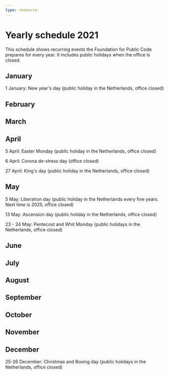 ```yaml
---
type: resource
---
```


# Yearly schedule 2021

This schedule shows recurring events the Foundation for Public Code prepares for every year. It includes public holidays when the office is closed.

## January

1 January: New year's day (public holiday in the Netherlands, office closed)

## February

## March

## April

5 April: Easter Monday (public holiday in the Netherlands, office closed)

6 April: Corona de-stress day (office closed)

27 April: King's day (public holiday in the Netherlands, office closed)

## May

5 May: Liberation day (public holiday in the Netherlands every five years. Next time is 2025, office closed)

13 May: Ascension day (public holiday in the Netherlands, office closed)

23 - 24 May: Pentecost and Whit Monday (public holidays in the Netherlands, office closed)

## June

## July

## August

## September

## October

## November

## December

25-26 December: Christmas and Boxing day (public holidays in the Netherlands, office closed)
